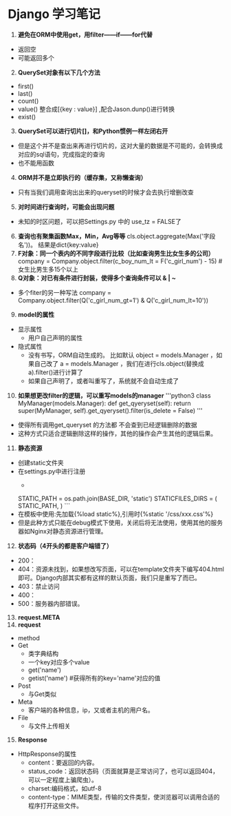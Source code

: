 # Django 学习笔记
1. **避免在ORM中使用get，用filter——if——for代替**
- 返回空
- 可能返回多个
2. **QuerySet对象有以下几个方法**
- first()
- last()
- count()
- value() 整合成[{key : value}] ,配合Jason.dunp()进行转换
- exist()
3. **QuerySet可以进行切片[]，和Python惯例一样左闭右开**
- 但是这个并不是查出来再进行切片的，这对大量的数据是不可能的，会转换成对应的sql语句，完成指定的查询
- 也不能用函数
4. **ORM并不是立即执行的（缓存集，又称懒查询）**
- 只有当我们调用查询出出来的queryset的时候才会去执行增删改查
5. **对时间进行查询时，可能会出现问题**
- 未知的时区问题，可以把Settings.py 中的 use_tz = FALSE了
6. **查询也有聚集函数Max，Min，Avg等等**
cls.object.aggregate(Max('字段名'))。 结果是dict{key:value}
7. **F对象：同一个表内的不同字段进行比较（比如查询男生比女生多的公司）**
company = Company.object.filter(c_boy_num_lt = F('c_girl_num') - 15) #女生比男生多15个以上
8. **Q对象：对已有条件进行封装，使得多个查询条件可以 & | ~**
- 多个fiter的另一种写法
company = Company.object.filter(Q('c_girl_num_gt=1') & Q('c_girl_num_lt=10'))
9. **model的属性**
- 显示属性
  - 用户自己声明的属性
- 隐式属性
  - 没有书写，ORM自动生成的。 比如默认 object = models.Manager ，如果自己改了 a = models.Manager ，我们在进行cls.object(替换成a).filter()进行计算了
  - 如果自己声明了，或者叫重写了，系统就不会自动生成了
10. **如果想更改filter的逻辑，可以重写models的manager**
'''python3
class MyManager(models.Manager):
def get_qyeryset(self):
    return super(MyManager, self).get_qyeryset().filter(is_delete = False)
'''
- 使得所有调用get_queryset 的方法都 不会查到已经逻辑删除的数据
- 这种方式只适合逻辑删除这样的操作，其他的操作会产生其他的逻辑后果。
11. **静态资源**
- 创建static文件夹
- 在settings.py中进行注册
  - ```python3
  STATIC_PATH = os.path.join(BASE_DIR, 'static')
  STATICFILES_DIRS = (
    STATIC_PATH,
) ```
- 在模板中使用:先加载{%load static%},引用时{%static '/css/xxx.css'%}
- 但是此种方式只能在debug模式下使用，关闭后将无法使用，使用其他的服务器如Nginx对静态资源进行管理。
12. **状态码（4开头的都是客户端错了）**
- 200：
- 404：资源未找到，如果想改写页面，可以在template文件夹下编写404.html即可。Django内部其实都有这样的默认页面，我们只是重写了而已。
- 403：禁止访问
- 400：
- 500：服务器内部错误。
13. **request.META**
14. **request**
- method
- Get
  - 类字典结构
  - 一个key对应多个value
  - get('name')
  - getist('name') #获得所有的key='name'对应的值
- Post
  - 与Get类似
- Meta
  - 客户端的各种信息，ip，又或者主机的用户名。
- File
  - 与文件上传相关
15. **Response**
- HttpResponse的属性
  - content：要返回的内容。
  - status_code：返回状态码（页面就算是正常访问了，也可以返回404，可以一定程度上骗爬虫）。
  - charset:编码格式，如utf-8
  - content-type：MIME类型，传输的文件类型，使浏览器可以调用合适的程序打开这些文件。
